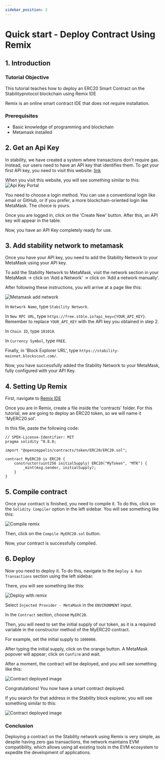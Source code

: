 ```yaml
---
sidebar_position: 2
---
```


# Quick start - Deploy Contract Using Remix

## 1. Introduction

### Tutorial Objective

This tutorial teaches how to deploy an ERC20 Smart Contract on the Stabilityprotocol blockchain using Remix IDE

Remix is an online smart contract IDE that does not require installation.

### Prerequisites

- Basic knowledge of programming and blockchain
- Metamask installed

## 2. Get an Api Key

In stability, we have created a system where transactions don’t require gas. Instead, our users need to have an API key that identifies them. To get your first API key, you need to visit this website: [link](https://account.stabilityprotocol.com/zgt)

When you visit this website, you will see something similar to this:
![Api Key Portal](api_keys_1.png)

You need to choose a login method. You can use a conventional login like email or GitHub, or if you prefer, a more blockchain-oriented login like MetaMask. The choice is yours.

Once you are logged in, click on the 'Create New' button. After this, an API key will appear in the table.

Now, you have an API Key completely ready for use.

## 3. Add stability network to metamask

Once you have your API key, you need to add the Stability Network to your MetaMask using your API key.

To add the Stability Network to MetaMask, visit the network section in your MetaMask -> click on 'Add a Network' -> click on 'Add a network manually'.

After following these instructions, you will arrive at a page like this:

![Metamask add network](metamask_add_network.png)

In `Network Name`, type `Stability Network`.

In `New RPC URL`, type `https://free.stble.io?api_key={YOUR_API_KEY}`. Remember to replace `YOUR_API_KEY` with the API key you obtained in step 2.

In `Chain ID`, type `101010`.

In `Currency Symbol`, type `FREE`.

Finally, in 'Block Explorer URL', type `https://stability-mainnet.blockscout.com/`.

Now, you have successfully added the Stability Network to your MetaMask, fully configured with your API Key.

## 4. Setting Up Remix

First, navigate to [Remix IDE](https://remix.ethereum.org/)

Once you are in Remix, create a file inside the 'contracts' folder. For this tutorial, we are going to deploy an ERC20 token, so we will name it 'MyERC20.sol'.

In this file, paste the following code:

```
// SPDX-License-Identifier: MIT
pragma solidity ^0.8.0;

import "@openzeppelin/contracts/token/ERC20/ERC20.sol";

contract MyERC20 is ERC20 {
    constructor(uint256 initialSupply) ERC20("MyToken", "MTK") {
        _mint(msg.sender, initialSupply);
    }
}
```

## 5. Compile contract

Once your contract is finished, you need to compile it. To do this, click on the `Solidity Compiler` option in the left sidebar. You will see something like this:

![Compile remix](compile_remix.png)

Then, click on the `Compile MyERC20.sol` button.

Now, your contract is successfully compiled.

## 6. Deploy

Now you need to deploy it. To do this, navigate to the `Deploy & Run Transactions` section using the left sidebar.

There, you will see something like this:

![Deploy with remix](deploy_remix.png)

Select `Injected Provider - MetaMask` in the `ENVIRONMENT` input.

In the `Contract` section, choose `MyERC20`.

Then, you will need to set the initial supply of our token, as it is a required variable in the constructor method of the MyERC20 contract.

For example, set the initial supply to `1000000`.

After typing the initial supply, click on the orange button. A MetaMask popover will appear; click on `Confirm` and wait.

After a moment, the contract will be deployed, and you will see something like this:

![Contract deployed image](deployed_remix.png)

Congratulations! You now have a smart contract deployed.

If you search for that address in the Stability block explorer, you will see something similar to this:

![Contract deployed image](contract_deployed_image.png)

### Conclusion

Deploying a contract on the Stability network using Remix is very simple, as despite having zero gas transactions, the network maintains EVM compatibility, which allows using all existing tools in the EVM ecosystem to expedite the development of applications.
